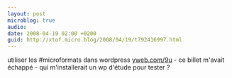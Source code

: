 ```yaml
---
layout: post
microblog: true
audio: 
date: 2008-04-19 02:00 +0200
guid: http://xtof.micro.blog/2008/04/19/t792416997.html
---
```

utiliser les #microformats dans wordpress [yweb.com/9u](http://yweb.com/9u) - ce billet m'avait échappé - qui m'installerait un wp d'étude pour tester ?
